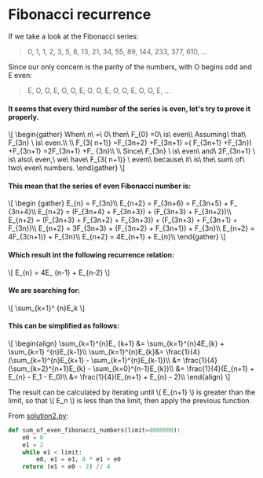 # Fibonacci recurrence

If we take a look at the Fibonacci series:

> 0, 1, 1, 2, 3, 5, 8, 13, 21, 34, 55, 89, 144, 233, 377, 610, ...

Since our only concern is the parity of the numbers, with O begins odd and E
even:

> E, O, O, E, O, O, E, O, O, E, O, O, E, O, O, E, ...

#### It seems that every third number of the series is even, let's try to prove it properly.

\\[ \begin{gather} When\ n\ =\ 0\ then\ F_{0} =0\ is\ even\\\\ Assuming\ that\ F_{3n} \ is\ even.\\\\ \\\\ F_{3( n+1)} =F_{3n+2} +F_{3n+1} =( F_{3n+1} +F_{3n}) +F_{3n+1} =2F_{3n+1} +F_ {3n}\\\\ \\\\ Since\ F_{3n} \ is\ even\ and\ 2F_{3n+1} \ is\ also\ even,\ we\ have\ F_{3( n+1)} \ even\\\\ because\ it\ is\ the\ sum\ of\ two\ even\ numbers. \end{gather} \\]

#### This mean that the series of even Fibonacci number is:

\\[ \begin {gather} E_{n} = F_{3n}\\\\ E_{n+2} = F_{3n+6} = F_{3n+5} + F_ {3n+4}\\\\ E_{n+2} = (F_{3n+4} + F_{3n+3}) + (F_{3n+3} + F_{3n+2})\\\\ E_{n+2} = (F_{3n+3} + F_{3n+2} + F_{3n+3}) + (F_{3n+3} + F_{3n+1} + F_{3n})\\\\ E_{n+2} = 3F_{3n+3} + (F_{3n+2} + F_{3n+1}) + F_{3n}\\\\ E_{n+2} = 4F_{3(n+1)} + F_{3n}\\\\ E_{n+2} = 4E_{n+1} + E_{n}\\\\ \end{gather} \\]

#### Which result int the following recurrence relation:

\\[ E_{n} = 4E_ {n-1} + E_{n-2} \\]

#### We are searching for:

\\[ \sum_{k=1}^ {n}E_k \\]

#### This can be simplified as follows:

\\[ \begin{align} \sum_{k=1}^{n}E_ {k+1} &= \sum_{k=1}^{n}4E_{k} + \sum_{k=1} ^{n}E_{k-1}\\\\ \sum_{k=1}^{n}E_{k}&= \frac{1}{4}(\sum_{k=1}^{n}E_{k+1} - \sum_{k=1}^{n}E_{k-1})\\\\ &= \frac{1}{4}(\sum_{k=2}^{n+1}E_{k} - \sum_{k=0}^{n-1}E_{k})\\\\ &= \frac{1}{4}(E_{n+1} + E_{n} - E_1 - E_0)\\\\ &= \frac{1}{4}(E_{n+1} + E_{n} - 2)\\\\ \end{align} \\]

The result can be calculated by iterating until \\( E_{n+1} \\) is greater than
the limit, so that \\( E_n \\) is less than the limit, then apply the previous
function.

From [solution2.py](https://github.com/TurtleSmoke/Project-Euler/blob/main/problems/problem_0002/solution2.py):

```python
def sum_of_even_fibonacci_numbers(limit=4000000):
    e0 = 0
    e1 = 2
    while e1 < limit:
        e0, e1 = e1, 4 * e1 + e0
    return (e1 + e0 - 2) // 4
```